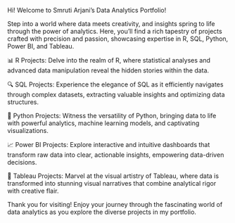 Hi! Welcome to Smruti Arjani’s Data Analytics Portfolio!

Step into a world where data meets creativity, and insights spring to life through the power of analytics. Here, you’ll find a rich tapestry of projects crafted with precision and passion, showcasing expertise in R, SQL, Python, Power BI, and Tableau.

📊 R Projects: Delve into the realm of R, where statistical analyses and advanced data manipulation reveal the hidden stories within the data.

🔍 SQL Projects: Experience the elegance of SQL as it efficiently navigates through complex datasets, extracting valuable insights and optimizing data structures.

🐍 Python Projects: Witness the versatility of Python, bringing data to life with powerful analytics, machine learning models, and captivating visualizations.

📈 Power BI Projects: Explore interactive and intuitive dashboards that transform raw data into clear, actionable insights, empowering data-driven decisions.

🎨 Tableau Projects: Marvel at the visual artistry of Tableau, where data is transformed into stunning visual narratives that combine analytical rigor with creative flair.

Thank you for visiting! Enjoy your journey through the fascinating world of data analytics as you explore the diverse projects in my portfolio.
